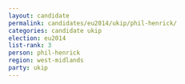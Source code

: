 ```yaml
---
layout: candidate
permalink: candidates/eu2014/ukip/phil-henrick/
categories: candidate ukip
election: eu2014
list-rank: 3
person: phil-henrick
region: west-midlands
party: ukip
---
```

